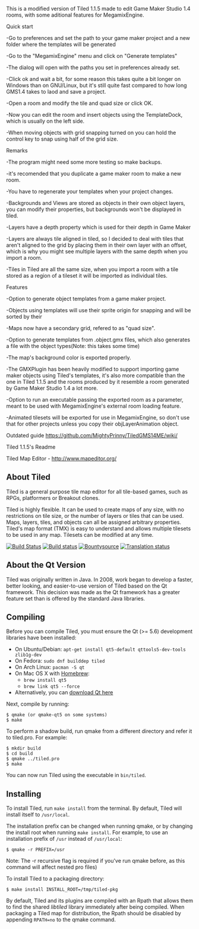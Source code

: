 This is a modified version of Tiled 1.1.5 made to edit Game Maker Studio 1.4 rooms, with some aditional features for MegamixEngine.


Quick start

-Go to preferences and set the path to your game maker project and a new folder where the templates will be generated

-Go to the "MegamixEngine" menu and click on "Generate templates"

-The dialog will open with the paths you set in preferences already set.

-Click ok and wait a bit, for some reason this takes quite a bit longer on Windows than on GNU/Linux, but it's still quite fast compared
to how long GMS1.4 takes to laod and save a project.

-Open a room and modify the tile and quad size or click OK.

-Now you can edit the room and insert objects using the TemplateDock, which is usually on the left side.

-When moving objects with grid snapping turned on you can hold the control key to snap using half of the grid size.


Remarks

-The program might need some more testing so make backups.

-it's recomended that you duplicate a game maker room to make a new room.

-You have to regenerate your templates when your project changes.

-Backgrounds and Views are stored as objects in their own object layers, you can modify their properties, but backgrounds won't be displayed in tiled.

-Layers have a depth property which is used for their depth in Game Maker

-Layers are always tile aligned in tiled, so I decided to deal with tiles that aren't aligned to the grid by placing them in their own layer with an offset, which is why you might see multiple layers with the same depth when you import a room.

-Tiles in Tiled are all the same size, when you import a room with a tile stored as a region of a tileset it will be imported as individual tiles.



Features

-Option to generate object templates from a game maker project.

-Objects using templates will use their sprite origin for snapping and will be sorted by their 

-Maps now have a secondary grid, refered to as "quad size".

-Option to generate templates from .object.gmx files, which also generates a file with the object types(Note: this takes some time)

-The map's background color is exported properly.

-The GMXPlugin has been heavily modified to support importing game maker objects using Tiled's templates, it's also more compatible than the one in Tiled 1.1.5 and the rooms produced by it resemble a room generated by Game Maker Studio 1.4 a lot more.

-Option to run an executable passing the exported room as a parameter, meant to be used with MegamixEngine's external room loading feature.

-Animated tilesets will be exported for use in MegamixEngine, so don't use that for other projects unless you copy their objLayerAnimation object.


Outdated guide
https://github.com/MightyPrinny/TiledGMS14ME/wiki/


Tiled 1.1.5's Readme

Tiled Map Editor - http://www.mapeditor.org/

About Tiled
-------------------------------------------------------------------------------

Tiled is a general purpose tile map editor for all tile-based games, such as
RPGs, platformers or Breakout clones.

Tiled is highly flexible. It can be used to create maps of any size, with no
restrictions on tile size, or the number of layers or tiles that can be used.
Maps, layers, tiles, and objects can all be assigned arbitrary properties.
Tiled's map format (TMX) is easy to understand and allows multiple tilesets to
be used in any map. Tilesets can be modified at any time.

[![Build Status](https://travis-ci.org/bjorn/tiled.svg?branch=master)](https://travis-ci.org/bjorn/tiled)
[![Build status](https://ci.appveyor.com/api/projects/status/ceb79jn5cf99y3qd/branch/master?svg=true)](https://ci.appveyor.com/project/bjorn/tiled/branch/master)
[![Bountysource](https://www.bountysource.com/badge/tracker?tracker_id=52019)](https://www.bountysource.com/trackers/52019-tiled?utm_source=52019&utm_medium=shield&utm_campaign=TRACKER_BADGE)
[![Translation status](https://hosted.weblate.org/widgets/tiled/-/shields-badge.svg)](https://hosted.weblate.org/engage/tiled/?utm_source=widget)

About the Qt Version
-------------------------------------------------------------------------------

Tiled was originally written in Java. In 2008, work began to develop a faster,
better looking, and easier-to-use version of Tiled based on the Qt framework.
This decision was made as the Qt framework has a greater feature set than is
offered by the standard Java libraries.


Compiling
-------------------------------------------------------------------------------

Before you can compile Tiled, you must ensure the Qt (>= 5.6) development
libraries have been installed:

* On Ubuntu/Debian: `apt-get install qt5-default qttools5-dev-tools zlib1g-dev`
* On Fedora:        `sudo dnf builddep tiled`
* On Arch Linux:    `pacman -S qt`
* On Mac OS X with [Homebrew](http://brew.sh/):
  + `brew install qt5`
  + `brew link qt5 --force`
* Alternatively, you can [download Qt here](https://www.qt.io/download-qt-installer)

Next, compile by running:

    $ qmake (or qmake-qt5 on some systems)
    $ make

To perform a shadow build, run qmake from a different directory and refer
it to tiled.pro. For example:

    $ mkdir build
    $ cd build
    $ qmake ../tiled.pro
    $ make

You can now run Tiled using the executable in `bin/tiled`.

Installing
-------------------------------------------------------------------------------

To install Tiled, run `make install` from the terminal. By default, Tiled will
install itself to `/usr/local`.

The installation prefix can be changed when running qmake, or by changing the
install root when running `make install`. For example, to use an installation
prefix of  `/usr` instead of `/usr/local`:

    $ qmake -r PREFIX=/usr

Note: The -r recursive flag is required if you've run qmake before, as this
command will affect nested pro files)

To install Tiled to a packaging directory:

    $ make install INSTALL_ROOT=/tmp/tiled-pkg

By default, Tiled and its plugins are compiled with an Rpath that allows them
to find the shared *libtiled* library immediately after being compiled. When
packaging a Tiled map for distribution, the Rpath should be disabled by
appending `RPATH=no` to the qmake command.
